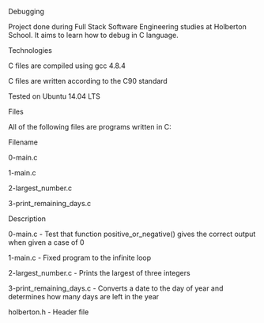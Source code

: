 Debugging

Project done during Full Stack Software Engineering studies at Holberton School. It aims to learn how to debug in C language.

Technologies

C files are compiled using gcc 4.8.4

C files are written according to the C90 standard

Tested on Ubuntu 14.04 LTS

Files

All of the following files are programs written in C:

Filename

0-main.c

1-main.c

2-largest_number.c

3-print_remaining_days.c

Description

0-main.c - Test that function positive_or_negative() gives the correct output when given a case of 0

1-main.c - Fixed program to the infinite loop

2-largest_number.c	- Prints the largest of three integers

3-print_remaining_days.c	- Converts a date to the day of year and determines how many days are left in the year

holberton.h	- Header file
